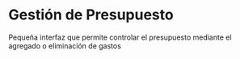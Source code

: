 # Gestión de Presupuesto

Pequeña interfaz que permite controlar el presupuesto mediante el agregado o eliminación de gastos
